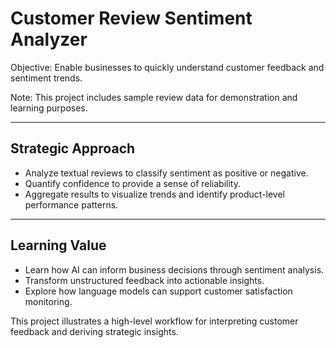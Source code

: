 # Customer Review Sentiment Analyzer

Objective: Enable businesses to quickly understand customer feedback and sentiment trends.

Note: This project includes sample review data for demonstration and learning purposes.

---

## Strategic Approach
- Analyze textual reviews to classify sentiment as positive or negative.  
- Quantify confidence to provide a sense of reliability.  
- Aggregate results to visualize trends and identify product-level performance patterns.

---

## Learning Value
- Learn how AI can inform business decisions through sentiment analysis.  
- Transform unstructured feedback into actionable insights.  
- Explore how language models can support customer satisfaction monitoring.

This project illustrates a high-level workflow for interpreting customer feedback and deriving strategic insights.
